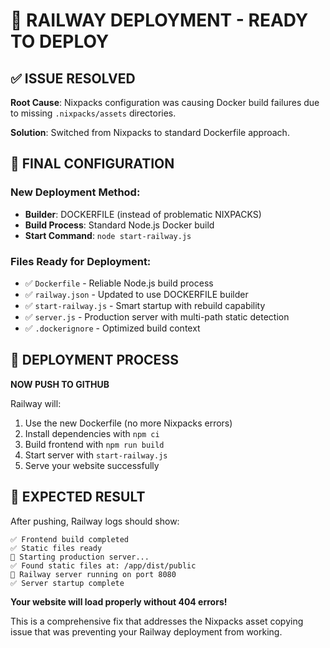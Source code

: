 # 🎯 RAILWAY DEPLOYMENT - READY TO DEPLOY

## ✅ ISSUE RESOLVED

**Root Cause**: Nixpacks configuration was causing Docker build failures due to missing `.nixpacks/assets` directories.

**Solution**: Switched from Nixpacks to standard Dockerfile approach.

## 🔧 FINAL CONFIGURATION

### New Deployment Method:
- **Builder**: DOCKERFILE (instead of problematic NIXPACKS)
- **Build Process**: Standard Node.js Docker build
- **Start Command**: `node start-railway.js`

### Files Ready for Deployment:
- ✅ `Dockerfile` - Reliable Node.js build process
- ✅ `railway.json` - Updated to use DOCKERFILE builder
- ✅ `start-railway.js` - Smart startup with rebuild capability
- ✅ `server.js` - Production server with multi-path static detection
- ✅ `.dockerignore` - Optimized build context

## 🚀 DEPLOYMENT PROCESS

**NOW PUSH TO GITHUB**

Railway will:
1. Use the new Dockerfile (no more Nixpacks errors)
2. Install dependencies with `npm ci`
3. Build frontend with `npm run build`
4. Start server with `start-railway.js`
5. Serve your website successfully

## 🎯 EXPECTED RESULT

After pushing, Railway logs should show:
```
✅ Frontend build completed
✅ Static files ready
🚀 Starting production server...
✅ Found static files at: /app/dist/public
🚀 Railway server running on port 8080
✅ Server startup complete
```

**Your website will load properly without 404 errors!**

This is a comprehensive fix that addresses the Nixpacks asset copying issue that was preventing your Railway deployment from working.